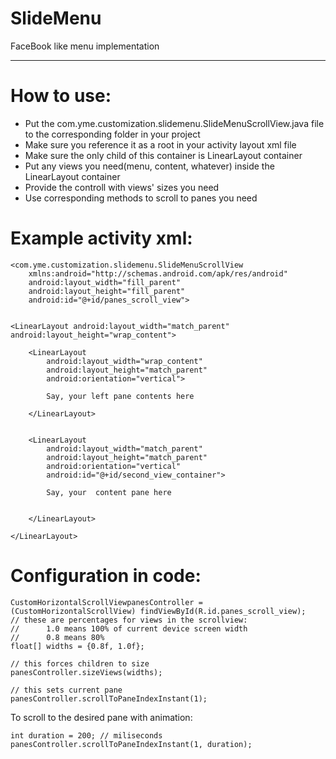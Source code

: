 SlideMenu
=========

FaceBook like menu implementation

---------

How to use:
=========

* Put the com.yme.customization.slidemenu.SlideMenuScrollView.java file to the
corresponding folder in your project
* Make sure you reference it as a root in your activity layout xml file
* Make sure the only child of this container is LinearLayout container
* Put any views you need(menu, content, whatever) inside the LinearLayout container
* Provide the controll with views' sizes you need
* Use corresponding methods to scroll to panes you need

Example activity xml:
=========

    <com.yme.customization.slidemenu.SlideMenuScrollView
        xmlns:android="http://schemas.android.com/apk/res/android"
        android:layout_width="fill_parent" 
        android:layout_height="fill_parent" 
        android:id="@+id/panes_scroll_view">


    <LinearLayout android:layout_width="match_parent" android:layout_height="wrap_content">

        <LinearLayout
            android:layout_width="wrap_content"
            android:layout_height="match_parent"
            android:orientation="vertical">
            
            Say, your left pane contents here
            
        </LinearLayout>


        <LinearLayout
            android:layout_width="match_parent"
            android:layout_height="match_parent"
            android:orientation="vertical"
            android:id="@+id/second_view_container">
            
            Say, your  content pane here


        </LinearLayout>

    </LinearLayout>
    
Configuration in code:
=========

    CustomHorizontalScrollViewpanesController = (CustomHorizontalScrollView) findViewById(R.id.panes_scroll_view);
    // these are percentages for views in the scrollview:
    //      1.0 means 100% of current device screen width
    //      0.8 means 80%
    float[] widths = {0.8f, 1.0f};

    // this forces children to size
    panesController.sizeViews(widths);

    // this sets current pane
    panesController.scrollToPaneIndexInstant(1);

To scroll to the desired pane with animation:

    int duration = 200; // miliseconds
    panesController.scrollToPaneIndexInstant(1, duration);
    
